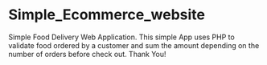 # Simple_Ecommerce_website
Simple Food Delivery Web Application.
This simple App uses PHP to validate food ordered by a customer and sum the amount depending on the number of orders before check out.
Thank You!
